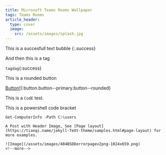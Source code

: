 ```yaml
---
title: Microsoft Teams Rooms Wallpaper
tags: Teams Rooms
article_header:
  type: cover
  image:
    src: /assets/images/splash.jpg
---
```


This is a succesfull text bubble
{:.success}

And then this is a tag

`tagdag`{:success}

This is a rounded button 

[Button!](#){:button.button--primary.button--rounded}

This is a `CodE` test. 

This is a powershell code bracket
```
Get-ComputerInfo -Path C:\users

A Post with Header Image, See [Page layout](https://tianqi.name/jekyll-TeXt-theme/samples.html#page-layout) for more examples.

![Image](/assets/images/404BSODerrorpagev2png-1024x659.png)
<!--more-->
